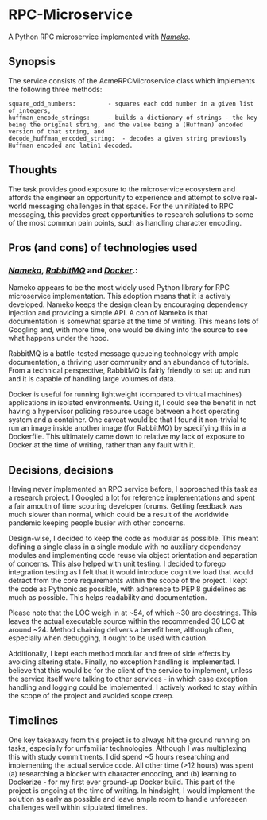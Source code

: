 # RPC-Microservice
A Python RPC microservice implemented with [*Nameko*](https://nameko.readthedocs.io/en/stable/).

## Synopsis
The service consists of the AcmeRPCMicroservice class which implements the following three methods:
```
square_odd_numbers: 		- squares each odd number in a given list of integers,
huffman_encode_strings: 	- builds a dictionary of strings - the key being the original string, and the value being a (Huffman) encoded version of that string, and
decode_huffman_encoded_string:	- decodes a given string previously Huffman encoded and latin1 decoded.
```

## Thoughts
The task provides good exposure to the microservice ecosystem and affords the engineer an opportunity to experience and attempt to solve real-world messaging challenges in that space. For the uninitiated to RPC messaging, this provides great opportunities to research solutions to some of the most common pain points, such as handling character encoding.

## Pros (and cons) of technologies used
### [*Nameko*](https://nameko.readthedocs.io/en/stable/), [*RabbitMQ*](https://www.rabbitmq.com/) and [*Docker*](https://www.docker.com/).:
Nameko appears to be the most widely used Python library for RPC microservice implementation. This adoption means that it is actively developed. Nameko keeps the design clean by encouraging dependency injection and providing a simple API. A con of Nameko is that documentation is somewhat sparse at the time of writing. This means lots of Googling and, with more time, one would be diving into the source to see what happens under the hood.

RabbitMQ is a battle-tested message queueing technology with ample documentation, a thriving user community and an abundance of tutorials. From a technical perspective, RabbitMQ is fairly friendly to set up and run and it is capable of handling large volumes of data.

Docker is useful for running lightweight (compared to virtual machines) applications in isolated environments. Using it, I could see the benefit in not having a hypervisor policing resource usage between a host operating system and a container. One caveat would be that I found it non-trivial to run an image inside another image (for RabbitMQ) by specifying this in a Dockerfile. This ultimately came down to relative my lack of exposure to Docker at the time of writing, rather than any fault with it.

## Decisions, decisions
Having never implemented an RPC service before, I approached this task as a research project. I Googled a lot for reference implementations and spent a fair amoutn of time scouring developer forums. Getting feedback was much slower than normal, which could be a result of the worldwide pandemic keeping people busier with other concerns.

Design-wise, I decided to keep the code as modular as possible. This meant defining a single class in a single module with no auxiliary dependency modules and implementing code reuse via object orientation and separation of concerns. This also helped with unit testing. I decided to forego integration testing as I felt that it would introduce cognitive load that would detract from the core requirements within the scope of the project. I kept the code as Pythonic as possible, with adherence to PEP 8 guidelines as much as possible. This helps readability and documentation.

Please note that the LOC weigh in at ~54, of which ~30 are docstrings. This leaves the actual executable source within the recommended 30 LOC at around ~24. Method chaining delivers a benefit here, although often, especially when debugging, it ought to be used with caution.

Additionally, I kept each method modular and free of side effects by avoiding altering state. Finally, no exception handling is implemented. I believe that this would be for the client of the service to implement, unless the service itself were talking to other services - in which case exception handling and logging could be implemented. I actively worked to stay within the scope of the project and avoided scope creep.

## Timelines
One key takeaway from this project is to always hit the ground running on tasks, especially for unfamiliar technologies. Although I was multiplexing this with study commitments, I did spend ~5 hours researching and implementing the actual service code. All other time (>12 hours) was spent (a) researching a blocker with character encoding, and (b) learning to Dockerize - for my first ever ground-up Docker build. This part of the project is ongoing at the time of writing. In hindsight, I would implement the solution as early as possible and leave ample room to handle unforeseen challenges well within stipulated timelines.

